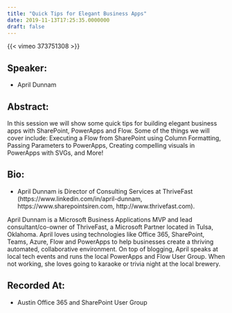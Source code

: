 ```yaml
---
title: "Quick Tips for Elegant Business Apps"
date: 2019-11-13T17:25:35.0000000
draft: false
---
```


{{< vimeo 373751308 >}}

## Speaker:

 - April Dunnam

## Abstract:

<p>In this session we will show some quick tips for building elegant business apps with SharePoint, PowerApps and Flow. Some of the things we will cover include: Executing a Flow from SharePoint using Column Formatting, Passing Parameters to PowerApps, Creating compelling visuals in PowerApps with SVGs, and More!</p>

## Bio:

 - <p>April Dunnam is Director of Consulting Services at ThriveFast (https://www.linkedin.com/in/april-dunnam, https://www.sharepointsiren.com, http://www.thrivefast.com). 
April Dunnam is a Microsoft Business Applications MVP and lead consultant/co-owner of ThriveFast, a Microsoft Partner located in Tulsa, Oklahoma. April loves using technologies like Office 365, SharePoint, Teams, Azure, Flow and PowerApps to help businesses create a thriving automated, collaborative environment. On top of blogging, April speaks at local tech events and runs the local PowerApps and Flow User Group. When not working, she loves going to karaoke or trivia night at the local brewery.</p>

## Recorded At:

 - Austin Office 365 and SharePoint User Group

